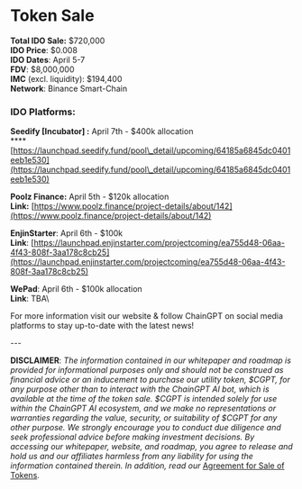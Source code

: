 # Token Sale

**Total IDO Sale:** $720,000\
**IDO Price**: $0.008\
**IDO Dates**: April 5-7\
**FDV**: $8,000,000\
**IMC** (excl. liquidity): $194,400\
**Network**: Binance Smart-Chain

### IDO Platforms:

**Seedify \[Incubator] :** April 7th - $400k allocation\
****[https://launchpad.seedify.fund/pool\_detail/upcoming/64185a6845dc0401eeb1e530](https://launchpad.seedify.fund/pool\_detail/upcoming/64185a6845dc0401eeb1e530)

**Poolz Finance:** April 5th - $120k allocation\
**Link:** [https://www.poolz.finance/project-details/about/142](https://www.poolz.finance/project-details/about/142)

**EnjinStarter**: April 6th - $100k\
**Link**: [https://launchpad.enjinstarter.com/projectcoming/ea755d48-06aa-4f43-808f-3aa178c8cb25](https://launchpad.enjinstarter.com/projectcoming/ea755d48-06aa-4f43-808f-3aa178c8cb25)

**WePad**: April 6th - $100k allocation\
**Link**: TBA\


For more information visit our website & follow ChainGPT on social media platforms to stay up-to-date with the latest news!

\---

**DISCLAIMER**: _The information contained in our whitepaper and roadmap is provided for informational purposes only and should not be construed as financial advice or an inducement to purchase our utility token, $CGPT, for any purpose other than to interact with the ChainGPT AI bot, which is available at the time of the token sale. $CGPT is intended solely for use within the ChainGPT AI ecosystem, and we make no representations or warranties regarding the value, security, or suitability of $CGPT for any other purpose. We strongly encourage you to conduct due diligence and seek professional advice before making investment decisions. By accessing our whitepaper, website, and roadmap, you agree to release and hold us and our affiliates harmless from any liability for using the information contained therein.  In addition, read our_ [Agreement for Sale of Tokens](https://www.chaingpt.org/licences).
